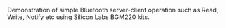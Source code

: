 
Demonstration of simple Bluetooth server-client operation such as Read, Write, Notify etc using Silicon Labs BGM220 kits.
